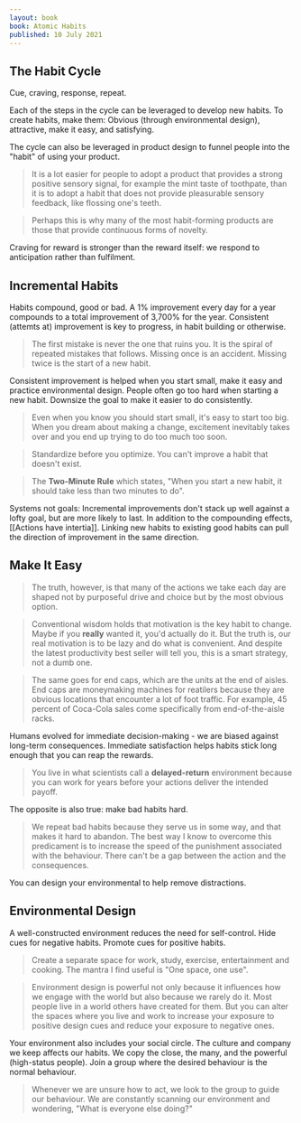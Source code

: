 ```yaml
---
layout: book
book: Atomic Habits
published: 10 July 2021
---
```


## The Habit Cycle
Cue, craving, response, repeat.

Each of the steps in the cycle can be leveraged to develop new habits. To create habits, make them: Obvious (through environmental design), attractive, make it easy, and satisfying.

The cycle can also be leveraged in product design to funnel people into the "habit" of using your product.

> It is a lot easier for people to adopt a product that provides a strong positive sensory signal, for example the mint taste of toothpate, than it is to adopt a habit that does not provide pleasurable sensory feedback, like flossing one's teeth.

> Perhaps this is why many of the most habit-forming products are those that provide continuous forms of novelty.

Craving for reward is stronger than the reward itself: we respond to anticipation rather than fulfilment.

## Incremental Habits
Habits compound, good or bad. A 1% improvement every day for a year compounds to a total improvement of 3,700% for the year. Consistent (attemts at) improvement is key to progress, in habit building or otherwise.

> The first mistake is never the one that ruins you. It is the spiral of repeated mistakes that follows. Missing once is an accident. Missing twice is the start of a new habit.

Consistent improvement is helped when you start small, make it easy and practice environmental design. People often go too hard when starting a new habit. Downsize the goal to make it easier to do consistently.

> Even when you know you should start small, it's easy to start too big. When you dream about making a change, excitement inevitably takes over and you end up trying to do too much too soon.

> Standardize before you optimize. You can't improve a habit that doesn't exist.

> The **Two-Minute Rule** which states, "When you start a new habit, it should take less than two minutes to do".

Systems not goals: Incremental improvements don't stack up well against a lofty goal, but are more likely to last. In addition to the compounding effects, [[Actions have intertia]]. Linking new habits to existing good habits can pull the direction of improvement in the same direction.

## Make It Easy

> The truth, however, is that many of the actions we take each day are shaped not by purposeful drive and choice but by the most obvious option.

> Conventional wisdom holds that motivation is the key habit to change. Maybe if you __really__ wanted it, you'd actually do it. But the truth is, our real motivation is to be lazy and do what is convenient. And despite the latest productivity best seller will tell you, this is a smart strategy, not a dumb one.

> The same goes for end caps, which are the units at the end of aisles. End caps are moneymaking machines for reatilers because they are obvious locations that encounter a lot of foot traffic. For example, 45 percent of Coca-Cola sales come specifically from end-of-the-aisle racks.

Humans evolved for immediate decision-making - we are biased against long-term consequences. Immediate satisfaction helps habits stick long enough that you can reap the rewards.

> You live in what scientists call a __delayed-return__ environment because you can work for years before your actions deliver the intended payoff.

The opposite is also true: make bad habits hard.

> We repeat bad habits because they serve us in some way, and that makes it hard to abandon. The best way I know to overcome this predicament is to increase the speed of the punishment associated with the behaviour. There can't be a gap between the action and the consequences.

You can design your environmental to help remove distractions.

## Environmental Design

A well-constructed environment reduces the need for self-control. Hide cues for negative habits. Promote cues for positive habits.

> Create a separate space for work, study, exercise, entertainment and cooking. The mantra I find useful is "One space, one use".

> Environment design is powerful not only because it influences how we engage with the world but also because we rarely do it. Most people live in a world others have created for them. But you can alter the spaces where you live and work to increase your exposure to positive design cues and reduce your exposure to negative ones.

Your environment also includes your social circle. The culture and company we keep affects our habits. We copy the close, the many, and the powerful (high-status people). Join a group where the desired behaviour is the normal behaviour.

> Whenever we are unsure how to act, we look to the group to guide our behaviour. We are constantly scanning our environment and wondering, "What is everyone else doing?"

